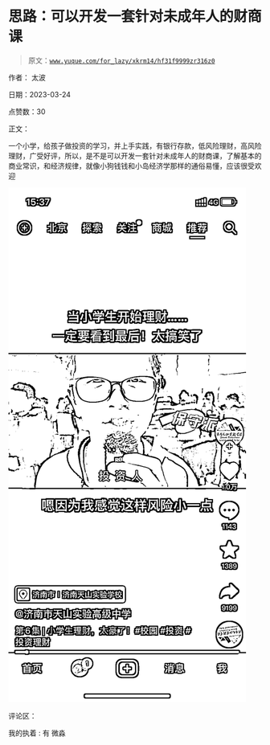 # 思路：可以开发一套针对未成年人的财商课

> 原文：[`www.yuque.com/for_lazy/xkrm14/hf31f9999zr316z0`](https://www.yuque.com/for_lazy/xkrm14/hf31f9999zr316z0)

作者： 太波

日期：2023-03-24

点赞数：30

正文：

一个小学，给孩子做投资的学习，并上手实践，有银行存款，低风险理财，高风险理财，广受好评，所以，是不是可以开发一套针对未成年人的财商课，了解基本的商业常识，和经济规律，就像小狗钱钱和小岛经济学那样的通俗易懂，应该很受欢迎

![](img/8e8dfb459d54d0e8cd3d6f8be33c3da0.png)

评论区：

我的执着 : 有 微淼



